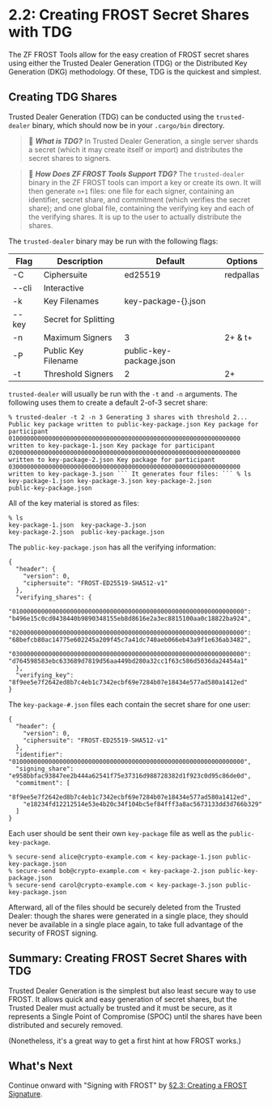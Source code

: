 # 2.2: Creating FROST Secret Shares with TDG

The ZF FROST Tools allow for the easy creation of FROST secret shares
using either the Trusted Dealer Generation (TDG) or the Distributed
Key Generation (DKG) methodology. Of these, TDG is the quickest and
simplest.

## Creating TDG Shares

Trusted Dealer Generation (TDG) can be conducted using the
`trusted-dealer` binary, which should now be in your `.cargo/bin`
directory.

> :book: ***What is TDG?*** In Trusted Dealer Generation, a single
server shards a secret (which it may create itself or import) and
distributes the secret shares to signers.

> :book: ***How Does ZF FROST Tools Support TDG?*** The
`trusted-dealer` binary in the ZF FROST tools can import a key or
create its own. It will then generate `n+1` files: one file for each
signer, containing an identifier, secret share, and commitment (which
verifies the secret share); and one global file, containing the
verifying key and each of the verifying shares. It is up to the user
to actually distribute the shares.

The `trusted-dealer` binary may be run with the following flags:

| Flag | Description | Default | Options |
| ----- | --------- | --------- | --- |
| \-C | Ciphersuite | ed25519 | redpallas |
| \-\-cli | Interactive | <no> |
| \-k | Key Filenames| key-package-{}.json |
| \-\-key | Secret for Splitting | <random> |
| \-n | Maximum Signers | 3 | 2+ & t+ |
| \-P | Public Key Filename | public-key-package.json |
| \-t | Threshold Signers | 2 | 2+ |

`trusted-dealer` will usually be run with the `-t` and `-n`
arguments. The following uses them to create a default 2-of-3 secret share:

```
% trusted-dealer -t 2 -n 3 Generating 3 shares with threshold 2...
Public key package written to public-key-package.json Key package for
participant
0100000000000000000000000000000000000000000000000000000000000000
written to key-package-1.json Key package for participant
0200000000000000000000000000000000000000000000000000000000000000
written to key-package-2.json Key package for participant
0300000000000000000000000000000000000000000000000000000000000000
written to key-package-3.json ``` It generates four files: ``` % ls
key-package-1.json key-package-3.json key-package-2.json
public-key-package.json
```

All of the key material is stored as files:
```
% ls
key-package-1.json	key-package-3.json
key-package-2.json	public-key-package.json
```

The `public-key-package.json` has all the verifying information:
```
{
  "header": {
    "version": 0,
    "ciphersuite": "FROST-ED25519-SHA512-v1"
  },
  "verifying_shares": {
    "0100000000000000000000000000000000000000000000000000000000000000": "b496e15c0cd0438440b9890348155eb8d8616e2a3ec8815100aa0c18822ba924",
    "0200000000000000000000000000000000000000000000000000000000000000": "68befcb80ac14775e602245a209f45c7a41dc740aeb066eb43a9f1e636ab3482",
    "0300000000000000000000000000000000000000000000000000000000000000": "d764598583ebc633689d7819d56aa449bd280a32cc1f63c586d5036da24454a1"
  },
  "verifying_key": "8f9ee5e7f2642ed8b7c4eb1c7342ecbf69e7284b07e18434e577ad580a1412ed"
}
```
The `key-package-#.json` files each contain the secret share for one user:
```
{
  "header": {
    "version": 0,
    "ciphersuite": "FROST-ED25519-SHA512-v1"
  },
  "identifier": "0100000000000000000000000000000000000000000000000000000000000000",
  "signing_share": "e958bbfac93847ee2b444a62541f75e37316d988728382d1f923c0d95c86de0d",
  "commitment": [
    "8f9ee5e7f2642ed8b7c4eb1c7342ecbf69e7284b07e18434e577ad580a1412ed",
    "e18234fd12212514e53e4b20c34f104bc5ef84fff3a8ac5673133dd3d766b329"
  ]
}
```
Each user should be sent their own `key-package` file as well as the
`public-key-package`.
```
% secure-send alice@crypto-example.com < key-package-1.json public-key-package.json
% secure-send bob@crypto-example.com < key-package-2.json public-key-package.json
% secure-send carol@crypto-example.com < key-package-3.json public-key-package.json
```
Afterward, all of the files should be securely deleted from the
Trusted Dealer: though the shares were generated in a single place,
they should never be available in a single place again, to take full
advantage of the security of FROST signing.

## Summary: Creating FROST Secret Shares with TDG

Trusted Dealer Generation is the simplest but also least secure way to
use FROST. It allows quick and easy generation of secret shares, but
the Trusted Dealer must actually be trusted and it must be secure, as
it represents a Single Point of Compromise (SPOC) until the shares
have been distributed and securely removed.

(Nonetheless, it's a great way to get a first hint at how FROST works.)

## What's Next

Continue onward with "Signing with FROST" by
[§2.3: Creating a FROST Signature](02_3_Creating_FROST_Signature.md).


